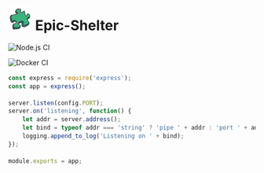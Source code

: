 # ![Grafana Screenshot](public/favicon.ico) Epic-Shelter 


![Node.js CI](https://github.com/Vizzyy/epic-shelter/workflows/Node.js%20CI/badge.svg?branch=master)

![Docker CI](https://github.com/vizzyy-org/epic-shelter/workflows/Docker%20CI/badge.svg?branch=master) 

```javascript
const express = require('express');
const app = express();

server.listen(config.PORT);
server.on('listening', function() {
    let addr = server.address();
    let bind = typeof addr === 'string' ? 'pipe ' + addr : 'port ' + addr.port;
    logging.append_to_log('Listening on ' + bind);
});

module.exports = app;
```